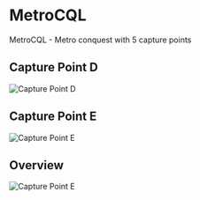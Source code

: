 # MetroCQL
 MetroCQL - Metro conquest with 5 capture points

## Capture Point D
![Capture Point D](https://i.imgur.com/y8LjBD5.jpg)

## Capture Point E
![Capture Point E](https://i.imgur.com/7VOs5LY.jpg)

## Overview
![Capture Point E](https://i.imgur.com/iM8RCjR.jpg)